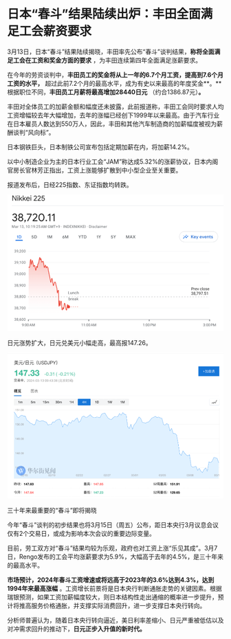 # 日本“春斗”结果陆续出炉：丰田全面满足工会薪资要求

3月13日，日本“春斗”结果陆续揭晓，丰田率先公布“春斗”谈判结果，**称将全面满足工会在工资和奖金方面的要求** ，为丰田连续第四年全面满足涨薪要求。

在今年的劳资谈判中，**丰田员工的奖金将从上一年的6.7个月工资，提高到7.6个月工资的水平，**
超过此前7.2个月的最高水平，成为有史以来最高的年度奖金**。** 根据职位不同，**丰田员工月薪将最高增加28440日元**
（约合1386.87元）**。**

丰田对全体员工的加薪金额和幅度还未披露，此前报道称，丰田工会同时要求人均工资增幅较去年大幅增加，去年的涨幅已经创下1999年以来最高。由于汽车行业在日本雇员人数达到550万人，因此，丰田和其他汽车制造商的加薪幅度被视为薪酬谈判“风向标”。

日本钢铁巨头，日本制铁公司宣布包括定期加薪在内，将加薪14.2%。

以中小制造企业为主的日本行业工会“JAM”称达成5.32%的涨薪协议，日本内阁官房长官林芳正指出，工资上涨能够扩散到中小型企业至关重要。

报道发布后，日经225指数、东证指数均转跌。

![7a9fa932844ade917f04aa03611c160f.jpg](https://raw.githubusercontent.com/qqhsx/qqnews_image/main/2024/03/13/日本“春斗”结果陆续出炉：丰田全面满足工会薪资要求/7a9fa932844ade917f04aa03611c160f.jpg)

日元涨势扩大，日元兑美元小幅走高，最高报147.26。

![35fe0c70b4a263cf5596f9e9a050aa9f.jpg](https://raw.githubusercontent.com/qqhsx/qqnews_image/main/2024/03/13/日本“春斗”结果陆续出炉：丰田全面满足工会薪资要求/35fe0c70b4a263cf5596f9e9a050aa9f.jpg)

三十年来最重要的“春斗”即将揭晓

今年“春斗”谈判的初步结果也将3月15日（周五）公布，距日本央行3月议息会议仅有2个交易日，或成为影响本次会议的重要边际变量。

目前，劳工双方对“春斗”结果均较为乐观，政府也对工资上涨“乐见其成”。3月7日，Rengo发布的工会平均涨薪要求为5.9%，大幅高于去年的4.5%，是三十年来的最高水平。

**市场预计，2024年春斗工资增速或将远高于2023年的3.6%达到4.3%，达到1994年来最高涨幅**
。工资增长前景将是日本央行判断通胀走势的关键因素。根据瑞银预测，如果工资加薪幅度较大，则日本结构性走出通缩的概率进一步提升，预计将推高服务价格通胀，并支撑实际消费回升，进一步支撑日本央行转向。

分析师普遍认为，随着日本央行转向逼近，美日利率差缩小、日元严重被低估以及对冲需求回升的推动下，**日元正步入升值的新时代。**

